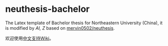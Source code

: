 # neuthesis-bachelor

The Latex template of Bachelor thesis for Northeastern University (China), it is modified by *AI, Z* based on [mervin0502/neuthesis](https://github.com/mervin0502/neuthesis).

欢迎使用[中文支持Wiki](https://github.com/NEUAI/neuthesis-bachelor/wiki/Chinese-Support)。
